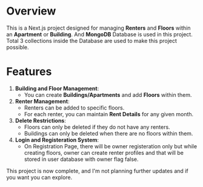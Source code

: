 # Overview
This is a Next.js project designed for managing **Renters** and **Floors** within an **Apartment** or **Building**. And **MongoDB** Database is used in this project. Total 3 collections inside the Database are used to make this project possible.

# Features
1. **Building and Floor Management**: 
   - You can create **Buildings/Apartments** and add **Floors** within them.
2. **Renter Management**:
   - Renters can be added to specific floors. 
   - For each renter, you can maintain **Rent Details** for any given month.
3. **Delete Restrictions**:
   - Floors can only be deleted if they do not have any renters.
   - Buildings can only be deleted when there are no floors within them.
4. **Login and Registeration System**:
   - On Registration Page, there will be owner registeration only but while creating floors, owner can create renter profiles and that will be stored in user database with owner flag false.

This project is now complete, and I'm not planning further updates and if you want you can explore.


